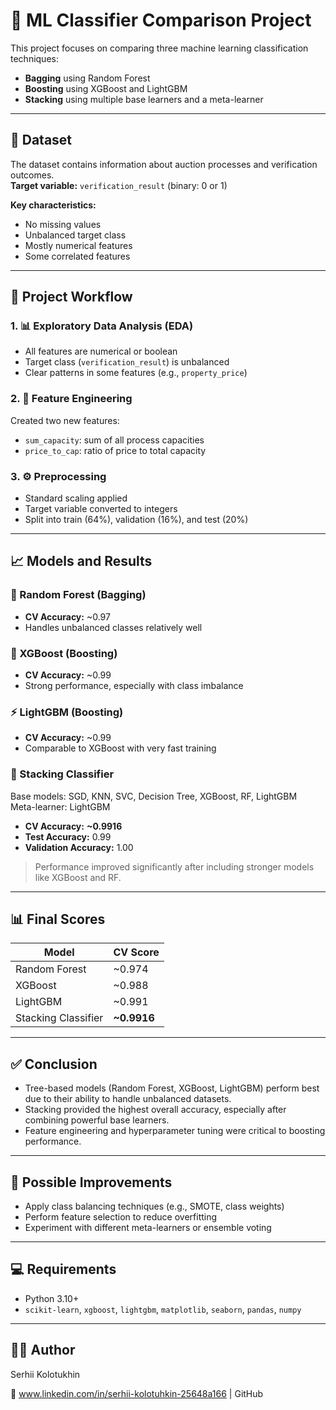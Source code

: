 # 🧠 ML Classifier Comparison Project

This project focuses on comparing three machine learning classification techniques:
- **Bagging** using Random Forest
- **Boosting** using XGBoost and LightGBM
- **Stacking** using multiple base learners and a meta-learner

---

## 📂 Dataset

The dataset contains information about auction processes and verification outcomes.  
**Target variable:** `verification_result` (binary: 0 or 1)

**Key characteristics:**
- No missing values
- Unbalanced target class
- Mostly numerical features
- Some correlated features

---

## 🔧 Project Workflow

### 1. 📊 Exploratory Data Analysis (EDA)
- All features are numerical or boolean
- Target class (`verification_result`) is unbalanced
- Clear patterns in some features (e.g., `property_price`)

### 2. 🧱 Feature Engineering
Created two new features:
- `sum_capacity`: sum of all process capacities
- `price_to_cap`: ratio of price to total capacity

### 3. ⚙️ Preprocessing
- Standard scaling applied
- Target variable converted to integers
- Split into train (64%), validation (16%), and test (20%)

---

## 📈 Models and Results

### 🔁 Random Forest (Bagging)
- **CV Accuracy:** ~0.97
- Handles unbalanced classes relatively well

### 🚀 XGBoost (Boosting)
- **CV Accuracy:** ~0.99
- Strong performance, especially with class imbalance

### ⚡ LightGBM (Boosting)
- **CV Accuracy:** ~0.99
- Comparable to XGBoost with very fast training

### 🧠 Stacking Classifier
Base models: SGD, KNN, SVC, Decision Tree, XGBoost, RF, LightGBM  
Meta-learner: LightGBM  
- **CV Accuracy:** **~0.9916**
- **Test Accuracy:** 0.99
- **Validation Accuracy:** 1.00  
> Performance improved significantly after including stronger models like XGBoost and RF.

---

## 📊 Final Scores

| Model              | CV Score |
|-------------------|----------|
| Random Forest      | ~0.974   |
| XGBoost            | ~0.988   |
| LightGBM           | ~0.991   |
| Stacking Classifier| **~0.9916** |

---

## ✅ Conclusion

- Tree-based models (Random Forest, XGBoost, LightGBM) perform best due to their ability to handle unbalanced datasets.
- Stacking provided the highest overall accuracy, especially after combining powerful base learners.
- Feature engineering and hyperparameter tuning were critical to boosting performance.

---

## 📌 Possible Improvements

- Apply class balancing techniques (e.g., SMOTE, class weights)
- Perform feature selection to reduce overfitting
- Experiment with different meta-learners or ensemble voting

---

## 💻 Requirements

- Python 3.10+
- `scikit-learn`, `xgboost`, `lightgbm`, `matplotlib`, `seaborn`, `pandas`, `numpy`

---

## 🧑‍💻 Author

Serhii Kolotukhin

📍 www.linkedin.com/in/serhii-kolotuhkin-25648a166 | GitHub
